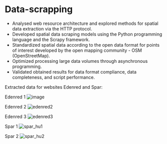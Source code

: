 # Data-scrapping
<ul>
  <li>Analysed web resource architecture and explored methods for spatial data
extraction via the HTTP protocol.</li>
<li>Developed spatial data scraping models using the Python programming language
and the Scrapy framework.</li>
  <li>Standardized spatial data according to the open data format for points of interest
developed by the open mapping community - OSM (OpenStreetMap).</li>
  <li>Optimized processing large data volumes through asynchronous programming.</li>
  <li>Validated obtained results for data format compliance, data completeness, and
script performance.</li>
</ul>

Extracted data for websites Edenred and Spar:

Edenred 1
![image](https://github.com/polinatea/Data-scrapping/assets/67418401/c69ddd04-bd09-4966-b97e-caf2a6900baa)

Edenred 2
![edenred2](https://github.com/polinatea/Data-scrapping/assets/67418401/502e1a82-0393-4456-a4cf-e2ea94f26dba)

Edenred 3
![edenred3](https://github.com/polinatea/Data-scrapping/assets/67418401/8eccc955-0f96-426f-a5d0-898df366d440)

Spar 1
![spar_hu1](https://github.com/polinatea/Data-scrapping/assets/67418401/22dcfbb7-b07e-4bb2-b390-69dd86343c0f)

Spar 2
![spar_hu2](https://github.com/polinatea/Data-scrapping/assets/67418401/098ac484-73e9-4193-b051-69f25d0e41e9)



